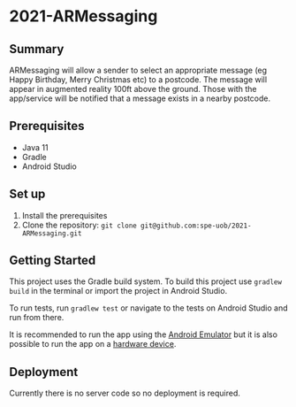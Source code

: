 # 2021-ARMessaging #
## Summary ##
ARMessaging will allow a sender to select an appropriate message (eg Happy Birthday,
Merry Christmas etc) to a postcode. The message will appear in augmented reality 100ft above the ground.
Those with the app/service will be notified that a message exists in a nearby postcode.

## Prerequisites ##
- Java 11
- Gradle
- Android Studio

## Set up ##
1. Install the prerequisites
2. Clone the repository: `git clone git@github.com:spe-uob/2021-ARMessaging.git`


## Getting Started ##
This project uses the Gradle build system. To build this project use `gradlew build` in the terminal or import the project in Android Studio.

To run tests, run `gradlew test` or navigate to the tests on Android Studio and run from there.

It is recommended to run the app using the [Android Emulator](https://developer.android.com/studio/run/emulator) but it is also possible to run the app on a [hardware device](https://developer.android.com/studio/run/device).

## Deployment ##
Currently there is no server code so no deployment is required.